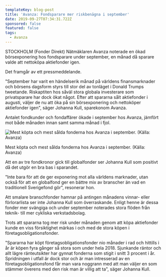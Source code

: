 ```yaml
---
templateKey: blog-post
title: 'Avanza: Fondsparare mer riskbenägna i september'
date: 2019-09-27T07:34:31.722Z
sponsored: false
featured: false
tags:
  - Avanza
---
```

STOCKHOLM (Fonder Direkt) Nätmäklaren Avanza noterade en ökad börsexponering hos fondsparare under september, en månad då sparare valde att nettoköpa aktiefonder igen.



Det framgår av ett pressmeddelande.



"September har varit en händelserik månad på världens finansmarknader och börsens dagsform styrs till stor del av tonläget i Donald Trumps tweetande. Riskaptiten hos såväl stora globala investerare som privatsparare har dock ökat något. Efter att spararna sålt aktiefonder i augusti, väljer de nu att öka på sin börsexponering och nettoköper aktiefonder igen", säger Johanna Kull, sparekonom Avanza.



Antalet fondkunder och fondaffärer ökade i september hos Avanza, jämfört mot både månaden innan samt samma månad i fjol.

![Mest köpta och mest sålda fonderna hos Avanza i september. (Källa: Avanza)](/img/avanza-fonder-sep.png "Mest köpta och mest sålda fonderna hos Avanza i september. (Källa: Avanza)")

<span class="image-caption">Mest köpta och mest sålda fonderna hos Avanza i september. (Källa: Avanza)</span>

Att en av tre fondkronor gick till globalfonder ser Johanna Kull som positivt då det utgör en bra bas i sparandet.



"Inte bara för att de ger exponering mot alla världens marknader, utan också för att en globalfond ger en bättre mix av branscher än vad en traditionell Sverigefond gör", resonerar hon.



Att smalare branschfonder hamnar på antingen månadens vinnar- eller förlorarlista ser inte Johanna Kull som överraskande. Enligt henne är dessa fonder mer svängiga och under september noterades stora flöden från teknik- till mer cykliska verkstadsbolag.



Trots att spararna tog mer risk under månaden genom att köpa aktiefonder kunde en viss försiktighet märkas i och med de stora köpen i företagsobligationsfonder.



"Spararna har köpt företagsobligationsfonder nio månader i rad och hittills i år är köpen fyra gånger så stora som under hela 2018. Sjunkande räntor och allt lägre ränteutsikter har gynnat fonderna som stigit i snitt 3 procent i år. Spridningen i utfall är dock stor och är man intresserad av en företagsobligationsfond får man vara noggrann med att man väljer en som stämmer överens med den risk man är villig att ta", säger Johanna Kull.
